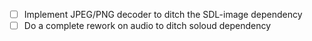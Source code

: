 - [ ] Implement JPEG/PNG decoder to ditch the SDL-image dependency
- [ ] Do a complete rework on audio to ditch soloud dependency